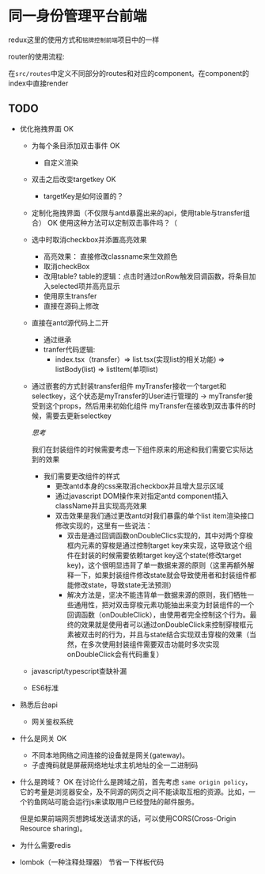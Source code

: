 # 同一身份管理平台前端

redux这里的使用方式和`铭牌控制前端`项目中的一样

router的使用流程:

在`src/routes`中定义不同部分的routes和对应的component。在component的index中直接render

## TODO

* 优化拖拽界面 OK
    * 为每个条目添加双击事件 OK
        * 自定义渲染
    * 双击之后改变targetkey OK
        * targetKey是如何设置的？ 
    * 定制化拖拽界面（不仅限与antd暴露出来的api，使用table与transfer组合） OK
        使用这种方法可以定制双击事件吗？（

    * 选中时取消checkbox并添置高亮效果
        * 高亮效果：
            直接修改classname来生效颜色
        * 取消checkBox
        * 改用table?
            table的逻辑：点击时通过onRow触发回调函数，将条目加入selected项并高亮显示
        * 使用原生transfer
        * 直接在源码上修改
    * 直接在antd源代码上二开 
        * 通过继承
        * tranfer代码逻辑: 
            * index.tsx（transfer）=> list.tsx(实现list的相关功能) => listBody(list) => listItem(单项list)

    * 通过嵌套的方式封装transfer组件
        myTransfer接收一个target和selectkey，这个状态是myTransfer的User进行管理的 ->
        myTransfer接受到这个props，然后用来初始化组件
        myTransfer在接收到双击事件的时候，需要去更新selectkey

        *思考*
        
        我们在封装组件的时候需要考虑一下组件原来的用途和我们需要它实际达到的效果

        * 我们需要更改组件的样式
            * 更改antd本身的css来取消checkbox并且增大显示区域
            * 通过javascript DOM操作来对指定antd component插入className并且实现高亮效果
            * 双击效果是我们通过更改antd对我们暴露的单个list item渲染接口修改实现的，这里有一些说法：
                * 双击是通过回调函数onDoubleClics实现的，其中对两个穿梭框内元素的穿梭是通过控制target key来实现，这导致这个组件在封装的时候需要依赖target key这个state(修改target key)，这个很明显违背了单一数据来源的原则（这里再额外解释一下，如果封装组件修改state就会导致使用者和封装组件都能修改state，导致state无法预测）
                * 解决方法是，坚决不能违背单一数据来源的原则，我们牺牲一些通用性，把对双击穿梭元素功能抽出来变为封装组件的一个回调函数（onDoubleClick），由使用者完全控制这个行为。最终的效果就是使用者可以通过onDoubleClick来控制穿梭框元素被双击时的行为，并且与state结合实现双击穿梭的效果（当然，在多次使用封装组件需要双击功能时多次实现onDoubleClick会有代码重复）

    * javascript/typescript查缺补漏
    * ES6标准

* 熟悉后台api
    * 网关鉴权系统
* 什么是网关 OK
    * 不同本地网络之间连接的设备就是网关(gateway)。
    * 子虚掩码就是屏蔽网络地址求主机地址的全一二进制码
* 什么是跨域？ OK
    在讨论什么是跨域之前，首先考虑 `same origin policy`，它的考量是浏览器安全，及不同源的网页之间不能读取互相的资源。比如，一个钓鱼网站可能会运行js来读取用户已经登陆的邮件服务。

    但是如果前端网页想跨域发送请求的话，可以使用CORS(Cross-Origin Resource sharing)。
* 为什么需要redis


* lombok（一种注释处理器）
节省一下样板代码
